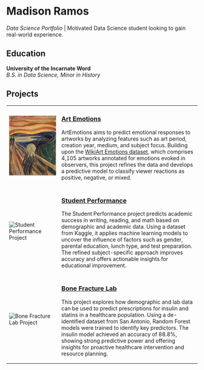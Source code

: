 # Madison Ramos
*Data Science Portfolio* | Motivated Data Science student looking to gain real-world experience. 

## Education
**University of the Incarnate Word**  
*B.S. in Data Science, Minor in History*  

## Projects

<table>
  <tr>
    <td>
      <img src="https://raw.githubusercontent.com/madisonramos/portfolio/refs/heads/main/art_emotions.webp" alt="Art Emotions Image" width="500">
    </td>
    <td>
      <h3> <a href="https://github.com/natalie-ava/ArtEmotions">Art Emotions</a></h3>
      <p>ArtEmotions aims to predict emotional responses to artworks by analyzing features such as art period, creation year, medium, and subject focus. Building upon the <a href="https://saifmohammad.com/WebPages/wikiartemotions.html">WikiArt Emotions dataset</a>, which comprises 4,105 artworks annotated for emotions evoked in observers, this project refines the data and develops a predictive model to classify viewer reactions as positive, negative, or mixed.</p>
    </td>
  </tr>
  <tr>
    <td>
      <img src="/mnt/data/student_performance.jpg" alt="Student Performance Project" width="500">
    </td>
    <td>
      <h3><a href="https://github.com/madisonramos/StudentPerformance">Student Performance</a></h3>
      <p>The Student Performance project predicts academic success in writing, reading, and math based on demographic and academic data. Using a dataset from Kaggle, it applies machine learning models to uncover the influence of factors such as gender, parental education, lunch type, and test preparation. The refined subject-specific approach improves accuracy and offers actionable insights for educational improvement.</p>
    </td>
  </tr>
  <tr>
    <td>
      <img src="/mnt/data/bone_fracture_lab.jpg" alt="Bone Fracture Lab Project" width="500">
    </td>
    <td>
      <h3><a href="https://github.com/m-rafiul-islam/BoneFractureDataLab">Bone Fracture Lab</a></h3>
      <p>This project explores how demographic and lab data can be used to predict prescriptions for insulin and statins in a healthcare population. Using a de-identified dataset from San Antonio, Random Forest models were trained to identify key predictors. The insulin model achieved an accuracy of 88.8%, showing strong predictive power and offering insights for proactive healthcare intervention and resource planning.</p>
    </td>
  </tr>
</table>

